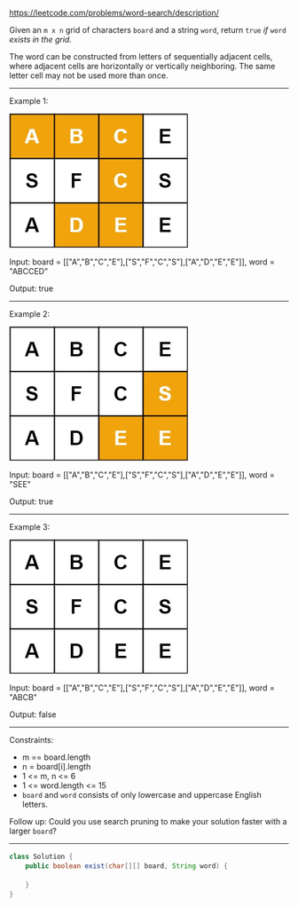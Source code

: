 https://leetcode.com/problems/word-search/description/

Given an `m x n` grid of characters `board` and a string `word`, return `true` _if_ `word` _exists in the grid._

The word can be constructed from letters of sequentially adjacent cells, where adjacent cells are horizontally or vertically neighboring. The same letter cell may not be used more than once.

---

Example 1:

![image](/img/word2.jpg)

Input: board = [["A","B","C","E"],["S","F","C","S"],["A","D","E","E"]], word = "ABCCED"

Output: true

---

Example 2:

![image](/img/word-1.jpg)

Input: board = [["A","B","C","E"],["S","F","C","S"],["A","D","E","E"]], word = "SEE"

Output: true

---

Example 3:

![image](/img/word3.jpg)

Input: board = [["A","B","C","E"],["S","F","C","S"],["A","D","E","E"]], word = "ABCB"

Output: false

---

Constraints:

- m == board.length
- n = board[i].length
- 1 <= m, n <= 6
- 1 <= word.length <= 15
- `board` and `word` consists of only lowercase and uppercase English letters.

Follow up: Could you use search pruning to make your solution faster with a larger `board`?

---

```java
class Solution {
    public boolean exist(char[][] board, String word) {

    }
}
```
